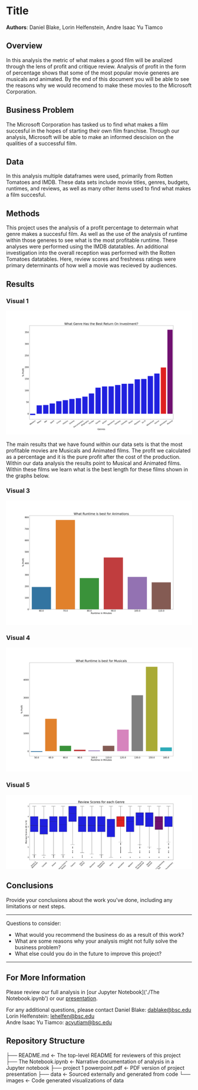 # Title

**Authors**: Daniel Blake, Lorin Helfenstein, Andre Isaac Yu Tiamco

## Overview

In this analysis the metric of what makes a good film will be analized through the lens of profit and critique review. Analysis of profit in the form of percentage shows that some of the most popular movie generes are musicals and animated. By the end of this document you will be able to see the reasons why we would recomend to make these movies to the Microsoft Corporation.

## Business Problem

The Microsoft Corporation has tasked us to find what makes a film succesful in the hopes of starting their own film franchise. Through our analysis, Microsoft will be able to make an informed descision on the qualities of a successful film.

## Data
In this analysis multiple dataframes were used, primarily from Rotten Tomatoes and IMDB. These data sets include movie titles, genres, budgets, runtimes, and reviews, as well as many other items used to find what makes a film succesful. 

## Methods

This project uses the analysis of a profit percentage to determain what genre makes a succesful film. As well as the use of the analysis of runtime within those generes to see what is the most profitable runtime. These analyses were performed using the IMDB datatables. An additional investigation into the overall reception was performed with the Rotten Tomatoes datatables. Here, review scores and freshness ratings were primary determinants of how well a movie was recieved by audiences.

## Results
### Visual 1
![graph1](./images/Genre_return_on_investment.png)

The main results that we have found within our data sets is that the most profitable movies are Musicals and Animated films. The profit we calculated as a percentage and it is the pure profit after the cost of the production. Within our data analysis the results point to Musical and Animated films. Within these films we learn what is the best length for these films shown in the graphs below.

### Visual 3
![graph3](./images/animation_runtime.png)
### Visual 4
![graph4](./images/musical_runtime.png)
### Visual 5
![graph5](./images/box_sc_gen.png)

## Conclusions

Provide your conclusions about the work you've done, including any limitations or next steps.

***
Questions to consider:
* What would you recommend the business do as a result of this work?
* What are some reasons why your analysis might not fully solve the business problem?
* What else could you do in the future to improve this project?
***

## For More Information

Please review our full analysis in [our Jupyter Notebook]('./The Notebook.ipynb') or our [presentation]('./project_1_powerpoint.pdf').

For any additional questions, please contact 
Daniel Blake: dablake@bsc.edu
Lorin Helfenstein: lehelfen@bsc.edu  
Andre Isaac Yu Tiamco: acyutiam@bsc.edu

## Repository Structure

├── README.md                           <- The top-level README for reviewers of this project
├── The Notebook.ipynb                  <- Narrative documentation of analysis in a Jupyter notebook
├── project 1 powerpoint.pdf            <- PDF version of project presentation
├── data                                <- Sourced externally and generated from code
└── images                              <- Code generated visualizations of data
